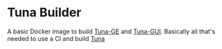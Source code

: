 # Tuna Builder
A basic Docker image to build
[Tuna-GE](https://git.ded1.denv.it/shrug/tuna-ge) and
[Tuna-GUI](https://git.ded1.denv.it/shrug/tuna-gui). Basically all
that's needed to use a CI and build
[Tuna](https://git.ded1.denv.it/shrug/tuna)
